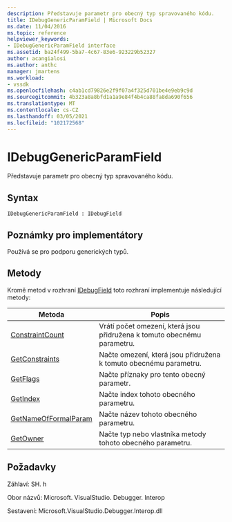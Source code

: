 ```yaml
---
description: Představuje parametr pro obecný typ spravovaného kódu.
title: IDebugGenericParamField | Microsoft Docs
ms.date: 11/04/2016
ms.topic: reference
helpviewer_keywords:
- IDebugGenericParamField interface
ms.assetid: ba24f499-5ba7-4c67-83e6-923229b52327
author: acangialosi
ms.author: anthc
manager: jmartens
ms.workload:
- vssdk
ms.openlocfilehash: c4ab1cd79826e2f9f07a4f325d701be4e9eb9c9d
ms.sourcegitcommit: 4b323a8a8bfd1a1a9e84f4b4ca88fa8da690f656
ms.translationtype: MT
ms.contentlocale: cs-CZ
ms.lasthandoff: 03/05/2021
ms.locfileid: "102172568"
---
```

# <a name="idebuggenericparamfield"></a>IDebugGenericParamField
Představuje parametr pro obecný typ spravovaného kódu.

## <a name="syntax"></a>Syntax

```
IDebugGenericParamField : IDebugField
```

## <a name="notes-for-implementers"></a>Poznámky pro implementátory
 Používá se pro podporu generických typů.

## <a name="methods"></a>Metody
 Kromě metod v rozhraní [IDebugField](../../../extensibility/debugger/reference/idebugfield.md) toto rozhraní implementuje následující metody:

|Metoda|Popis|
|------------|-----------------|
|[ConstraintCount](../../../extensibility/debugger/reference/idebuggenericparamfield-constraintcount.md)|Vrátí počet omezení, která jsou přidružena k tomuto obecnému parametru.|
|[GetConstraints](../../../extensibility/debugger/reference/idebuggenericparamfield-getconstraints.md)|Načte omezení, která jsou přidružena k tomuto obecnému parametru.|
|[GetFlags](../../../extensibility/debugger/reference/idebuggenericparamfield-getflags.md)|Načte příznaky pro tento obecný parametr.|
|[GetIndex](../../../extensibility/debugger/reference/idebuggenericparamfield-getindex.md)|Načte index tohoto obecného parametru.|
|[GetNameOfFormalParam](../../../extensibility/debugger/reference/idebuggenericparamfield-getnameofformalparam.md)|Načte název tohoto obecného parametru.|
|[GetOwner](../../../extensibility/debugger/reference/idebuggenericparamfield-getowner.md)|Načte typ nebo vlastníka metody tohoto obecného parametru.|

## <a name="requirements"></a>Požadavky
 Záhlaví: SH. h

 Obor názvů: Microsoft. VisualStudio. Debugger. Interop

 Sestavení: Microsoft.VisualStudio.Debugger.Interop.dll
